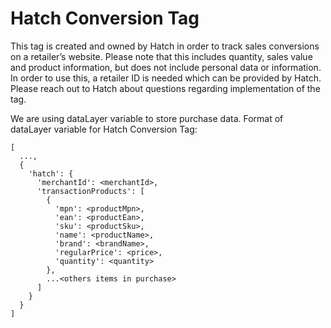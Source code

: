 # Hatch Conversion Tag

This tag is created and owned by Hatch in order to track sales conversions on a retailer’s website. Please note that this includes quantity, sales value and product information, but does not include personal data or information. In order to use this, a retailer ID is needed which can be provided by Hatch. Please reach out to Hatch about questions regarding implementation of the tag.

We are using dataLayer variable to store purchase data.
Format of dataLayer variable for Hatch Conversion Tag:

```
[
  ...,
  {
    'hatch': {
      'merchantId': <merchantId>,
      'transactionProducts': [
        {
          'mpn': <productMpn>,
          'ean': <productEan>,
          'sku': <productSku>,
          'name': <productName>,
          'brand': <brandName>,
          'regularPrice': <price>,
          'quantity': <quantity>
        },
        ...<others items in purchase>
      ]
    }
  }
]
```
